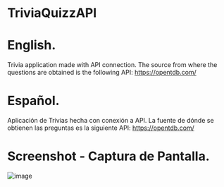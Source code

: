# TriviaQuizzAPI

# English.
Trivia application made with API connection.
The source from where the questions are obtained is the following API: https://opentdb.com/

# Español.
Aplicación de Trivias hecha con conexión a API.
La fuente de dónde se obtienen las preguntas es la siguiente API: https://opentdb.com/

# Screenshot - Captura de Pantalla.
![image](https://github.com/tonicut/TriviaQuizzAPI/assets/77945055/13c3042c-5e5c-407e-b996-87a6f4388db0)
